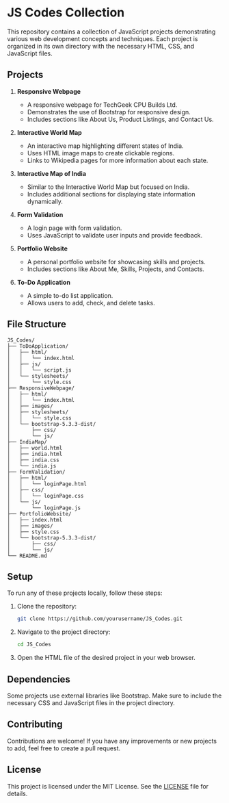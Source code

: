 # JS Codes Collection

This repository contains a collection of JavaScript projects demonstrating various web development concepts and techniques. Each project is organized in its own directory with the necessary HTML, CSS, and JavaScript files.

## Projects

1. **Responsive Webpage**
   - A responsive webpage for TechGeek CPU Builds Ltd.
   - Demonstrates the use of Bootstrap for responsive design.
   - Includes sections like About Us, Product Listings, and Contact Us.

2. **Interactive World Map**
   - An interactive map highlighting different states of India.
   - Uses HTML image maps to create clickable regions.
   - Links to Wikipedia pages for more information about each state.

3. **Interactive Map of India**
   - Similar to the Interactive World Map but focused on India.
   - Includes additional sections for displaying state information dynamically.

4. **Form Validation**
   - A login page with form validation.
   - Uses JavaScript to validate user inputs and provide feedback.

5. **Portfolio Website**
   - A personal portfolio website for showcasing skills and projects.
   - Includes sections like About Me, Skills, Projects, and Contacts.

6. **To-Do Application**
   - A simple to-do list application.
   - Allows users to add, check, and delete tasks.

## File Structure

```
JS_Codes/
├── ToDoApplication/
│   ├── html/
│   │   └── index.html
│   ├── js/
│   │   └── script.js
│   └── stylesheets/
│       └── style.css
├── ResponsiveWebpage/
│   ├── html/
│   │   └── index.html
│   ├── images/
│   ├── stylesheets/
│   │   └── style.css
│   └── bootstrap-5.3.3-dist/
│       ├── css/
│       └── js/
├── IndiaMap/
│   ├── world.html
│   ├── india.html
│   ├── india.css
│   └── india.js
├── FormValidation/
│   ├── html/
│   │   └── loginPage.html
│   ├── css/
│   │   └── loginPage.css
│   └── js/
│       └── loginPage.js
├── PortfolioWebsite/
│   ├── index.html
│   ├── images/
│   ├── style.css
│   └── bootstrap-5.3.3-dist/
│       ├── css/
│       └── js/
└── README.md
```

## Setup

To run any of these projects locally, follow these steps:

1. Clone the repository:
   ```bash
   git clone https://github.com/yourusername/JS_Codes.git
   ```

2. Navigate to the project directory:
   ```bash
   cd JS_Codes
   ```

3. Open the HTML file of the desired project in your web browser.

## Dependencies

Some projects use external libraries like Bootstrap. Make sure to include the necessary CSS and JavaScript files in the project directory.

## Contributing

Contributions are welcome! If you have any improvements or new projects to add, feel free to create a pull request.

## License

This project is licensed under the MIT License. See the [LICENSE](LICENSE) file for details.
